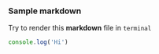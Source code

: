 ### Sample markdown

Try to render this **markdown** file in `terminal`

```js
console.log('Hi')
```
